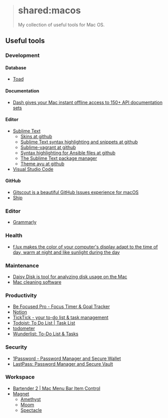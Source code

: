 > # shared:macos
>
> My collection of useful tools for Mac OS.

## Useful tools

### Development

#### Database

- [Toad](https://itunes.apple.com/app/toad/id747961939)

#### Documentation

- [Dash gives your Mac instant offline access to 150+ API documentation sets](https://kapeli.com/dash)

#### Editor

- [Sublime Text](https://www.sublimetext.com)
  - [Skins at github](https://github.com/deathaxe/sublime-skins)
  - [Sublime Text syntax highlighting and snippets at github](https://github.com/saltstack/sublime-text)
  - [Sublime-vagrant at github](https://github.com/Stubbs/sublime-vagrant)
  - [Syntax highlighting for Ansible files at github](https://github.com/clifford-github/sublime-ansible)
  - [The Sublime Text package manager](https://packagecontrol.io)
  - [Theme ayu at github](https://github.com/dempfi/ayu)
- [Visual Studio Code](https://code.visualstudio.com)

#### GitHub

- [Gitscout is a beautiful GitHub Issues experience for macOS](https://gitscout.com)
- [Ship](https://www.realartists.com)

### Editor

- [Grammarly](https://www.grammarly.com)

### Health

- [f.lux makes the color of your computer's display adapt to the time of day, warm at night and like sunlight during the day](https://justgetflux.com)

### Maintenance

- [Daisy Disk is tool for analyzing disk usage on the Mac](https://itunes.apple.com/ru/app/daisydisk/id411643860)
- [Mac cleaning software](https://macpaw.com/ru/cleanmymac)

### Productivity

- [Be Focused Pro - Focus Timer & Goal Tracker](https://itunes.apple.com/app/be-focused-pro-focus-timer/id961632517)
- [Notion](https://www.notion.so)
- [TickTick - your to-do list & task management](https://itunes.apple.com/app/ticktick-your-to-do-list-task/id966085870)
- [Todoist: To Do List | Task List](https://itunes.apple.com/app/todoist-to-do-list-task-list/id585829637)
- [todometer](https://cassidoo.github.io/todometer/)
- [Wunderlist: To-Do List & Tasks](https://itunes.apple.com/app/wunderlist-to-do-list-tasks/id410628904)

### Security

- [1Password - Password Manager and Secure Wallet](https://itunes.apple.com/app/1password-password-manager/id568903335)
- [LastPass: Password Manager and Secure Vault](https://itunes.apple.com/app/lastpass-password-manager/id926036361)

### Workspace

- [Bartender 2 | Mac Menu Bar Item Control](https://www.macbartender.com)
- [Magnet](https://itunes.apple.com/app/magnet/id441258766)
  - [Amethyst](http://ianyh.com/amethyst/)
  - [Moom](https://itunes.apple.com/ru/app/moom/id419330170)
  - [Spectacle](https://www.spectacleapp.com)
